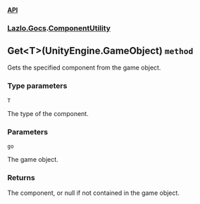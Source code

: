 #### [API](./API.md 'API')
### [Lazlo.Gocs](./API.md#Lazlo-Gocs 'Lazlo.Gocs').[ComponentUtility](./Lazlo-Gocs-ComponentUtility.md 'Lazlo.Gocs.ComponentUtility')
## Get&lt;T&gt;(UnityEngine.GameObject) `method`
Gets the specified component from the game object.
### Type parameters

<a name='Lazlo-Gocs-ComponentUtility-Get-T-(UnityEngine-GameObject)-T'></a>
`T`

The type of the component.
### Parameters

<a name='Lazlo-Gocs-ComponentUtility-Get-T-(UnityEngine-GameObject)-go'></a>
`go`

The game object.
### Returns
The component, or null if not contained in the game object.

